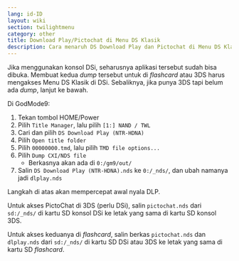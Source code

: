 ```yaml
---
lang: id-ID
layout: wiki
section: twilightmenu
category: other
title: Download Play/Pictochat di Menu DS Klasik
description: Cara menaruh DS Download Play dan Pictochat di Menu DS Klasik TWiLight Menu++
---
```


Jika menggunakan konsol DSi, seharusnya aplikasi tersebut sudah bisa dibuka. Membuat kedua *dump* tersebut untuk di *flashcard* atau 3DS harus mengakses Menu DS Klasik di DSi. Sebaliknya, jika punya 3DS tapi belum ada *dump*, lanjut ke bawah.

Di GodMode9:
1. Tekan tombol HOME/Power
1. Pilih `Title Manager`, lalu pilih `[1:] NAND / TWL`
1. Cari dan pilih `DS Download Play (NTR-HDNA)`
1. Pilih `Open title folder`
1. Pilih `00000000.tmd`, lalu pilih `TMD file options...`
1. Pilih `Dump CXI/NDS file`
   - Berkasnya akan ada di `0:/gm9/out/`
1. Salin `DS Download Play (NTR-HDNA).nds` ke `0:/_nds/`, dan ubah namanya jadi `dlplay.nds`

Langkah di atas akan mempercepat awal nyala DLP.

Untuk akses PictoChat di 3DS (perlu DSi), salin `pictochat.nds` dari `sd:/_nds/` di kartu SD konsol DSi ke letak yang sama di kartu SD konsol 3DS.

Untuk akses keduanya di *flashcard*, salin berkas `pictochat.nds` dan `dlplay.nds` dari `sd:/_nds/` di kartu SD DSi atau 3DS ke letak yang sama di kartu SD *flashcard*.
